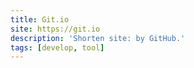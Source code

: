 ```yaml
---
title: Git.io
site: https://git.io
description: 'Shorten site: by GitHub.'
tags: [develop, tool]
---
```


